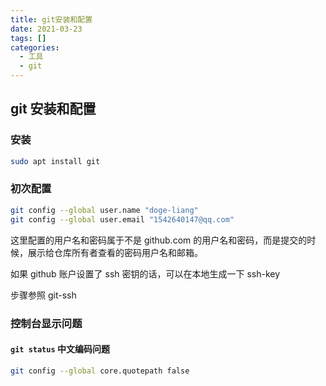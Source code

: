 ```yaml
---
title: git安装和配置
date: 2021-03-23
tags: []
categories:
  - 工具
  - git
---
```


## git 安装和配置

### 安装

```BASH
sudo apt install git
```

### 初次配置

```BASH
git config --global user.name "doge-liang"
git config --global user.email "1542640147@qq.com"
```

这里配置的用户名和密码属于不是 github.com 的用户名和密码，而是提交的时候，展示给仓库所有者查看的密码用户名和邮箱。

如果 github 账户设置了 ssh 密钥的话，可以在本地生成一下 ssh-key

步骤参照 git-ssh

### 控制台显示问题

#### `git status` 中文编码问题

```bash
git config --global core.quotepath false
```
